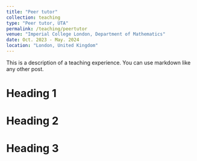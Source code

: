 ```yaml
---
title: "Peer tutor"
collection: teaching
type: "Peer tutor, UTA"
permalink: /teaching/peertutor
venue: "Imperial College London, Department of Mathematics"
date: Oct. 2023 - May. 2024 
location: "London, United Kingdom" 
---
```


This is a description of a teaching experience. You can use markdown like any other post.

Heading 1
======

Heading 2
======

Heading 3
======
